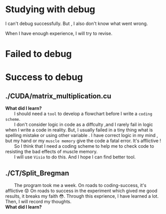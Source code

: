 # Studying with debug
I can't debug successfully. But , I also don't know what went wrong.   

When I have enough experience, I will try to revise.

# Failed to debug

# Success to debug
## ./CUDA/matrix_multiplication.cu  
**What did I learn?**    
&emsp;&emsp;I should need a `tool` to develop a flowchart before I write a `coding scheme`.  
&emsp;&emsp;I don't consider logic in code as a diffculty ,and I rarely fail in logic when I write a code in reality. But, I usually failed in a tiny thing what is spelling mistake or using other variable . I have correct logic in my mind , but my hand or my `muscle memory` give the code a fatal error. It's afflictive !  
&emsp;&emsp;So I think that I need a coding scheme to help me to check code to resisting the bad effects of muscle memory.   
&emsp;&emsp;I will use `Visio` to do this. And I hope I can find better tool.
## ./CT/Split_Bregman
&emsp;&emsp;The program took me a week. On roads to coding-success, it's afflictive 😟 On roads to success in the experiment which gived me good results, it breaks my faith 😳. Through this exprience, I have learned a lot. Then, I will record my thoughts.  
**What did I learn?**
&emsp;&emsp;
